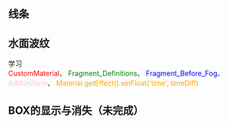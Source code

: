 ## 线条
<preview path="../demo/babylon/shaderLine.vue"></preview>

## 水面波纹
学习  
<font color=red>CustomMaterial</font>、
<font color=green>Fragment_Definitions</font>、
<font color=blue>Fragment_Before_Fog</font>、
<font color=pink>AddUniform</font>、
<font color=orange>Material.getEffect().setFloat('time', timeDiff)</font>
<preview path="../demo/babylon/shaderWaterRipples.vue"></preview>

## BOX的显示与消失（未完成）
<preview path="../demo/babylon/shaderSphereDisplay.vue"></preview>